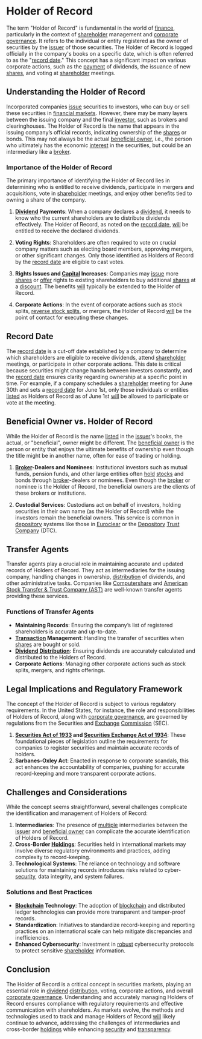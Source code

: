 # Holder of Record

The term "Holder of Record" is fundamental in the world of [finance](../f/finance.md), particularly in the context of [shareholder](../s/shareholder.md) management and [corporate governance](../c/corporate_governance.md). It refers to the individual or entity registered as the owner of securities by the [issuer](../i/issuer.md) of those securities. The Holder of Record is logged officially in the company's books on a specific date, which is often referred to as the "[record date](../r/record_date.md)." This concept has a significant impact on various corporate actions, such as the [payment](../p/payment.md) of dividends, the issuance of new [shares](../s/shares.md), and voting at [shareholder](../s/shareholder.md) meetings.

## Understanding the Holder of Record

Incorporated companies [issue](../i/issue.md) securities to investors, who can buy or sell these securities in [financial markets](../f/financial_market.md). However, there may be many layers between the issuing company and the final [investor](../i/investor.md), such as brokers and clearinghouses. The Holder of Record is the name that appears in the issuing company’s official records, indicating ownership of the [shares](../s/shares.md) or bonds. This may not always be the actual [beneficial owner](../b/beneficial_owner.md), i.e., the person who ultimately has the economic [interest](../i/interest.md) in the securities, but could be an intermediary like a [broker](../b/broker.md).

### Importance of the Holder of Record

The primary importance of identifying the Holder of Record lies in determining who is entitled to receive dividends, participate in mergers and acquisitions, vote in [shareholder](../s/shareholder.md) meetings, and enjoy other benefits tied to owning a share of the company. 

1. **[Dividend](../d/dividend.md) Payments**: When a company declares a [dividend](../d/dividend.md), it needs to know who the current shareholders are to distribute dividends effectively. The Holder of Record, as noted on the [record date](../r/record_date.md), [will](../w/will.md) be entitled to receive the declared dividends.

2. **Voting Rights**: Shareholders are often required to vote on crucial company matters such as electing board members, approving mergers, or other significant changes. Only those identified as Holders of Record by the [record date](../r/record_date.md) are eligible to cast votes.

3. **Rights Issues and [Capital](../c/capital.md) Increases**: Companies may [issue](../i/issue.md) more [shares](../s/shares.md) or [offer](../o/offer.md) rights to existing shareholders to buy additional [shares](../s/shares.md) at a [discount](../d/discount.md). The benefits [will](../w/will.md) typically be extended to the Holder of Record.

4. **Corporate Actions**: In the event of corporate actions such as stock splits, [reverse stock splits](../r/reverse_stock_splits.md), or mergers, the Holder of Record [will](../w/will.md) be the point of contact for executing these changes.

## Record Date

The [record date](../r/record_date.md) is a cut-off date established by a company to determine which shareholders are eligible to receive dividends, attend [shareholder](../s/shareholder.md) meetings, or participate in other corporate actions. This date is critical because securities might change hands between investors constantly, and the [record date](../r/record_date.md) ensures clarity regarding ownership at a specific point in time. For example, if a company schedules a [shareholder](../s/shareholder.md) meeting for June 30th and sets a [record date](../r/record_date.md) for June 1st, only those individuals or entities [listed](../l/listed.md) as Holders of Record as of June 1st [will](../w/will.md) be allowed to participate or vote at the meeting.

## Beneficial Owner vs. Holder of Record

While the Holder of Record is the name [listed](../l/listed.md) in the [issuer](../i/issuer.md)'s books, the actual, or "beneficial", owner might be different. The [beneficial owner](../b/beneficial_owner.md) is the person or entity that enjoys the ultimate benefits of ownership even though the title might be in another name, often for ease of trading or holding. 

1. **[Broker](../b/broker.md)-Dealers and Nominees**: Institutional investors such as mutual funds, pension funds, and other large entities often [hold](../h/hold.md) [stocks](../s/stock.md) and bonds through [broker](../b/broker.md)-dealers or nominees. Even though the [broker](../b/broker.md) or nominee is the Holder of Record, the beneficial owners are the clients of these brokers or institutions.

2. **Custodial Services**: Custodians act on behalf of investors, holding securities in their own name (as the Holder of Record) while the investors remain the beneficial owners. This service is common in [depository](../d/depository.md) systems like those in [Euroclear](../e/euroclear.md) or the [Depository](../d/depository.md) [Trust Company](../t/trust_company.md) (DTC).

## Transfer Agents

Transfer agents play a crucial role in maintaining accurate and updated records of Holders of Record. They act as intermediaries for the issuing company, handling changes in ownership, [distribution](../d/distribution.md) of dividends, and other administrative tasks. Companies like [Computershare](https://www.computershare.com) and [American Stock Transfer & Trust Company (AST)](https://www.astfinancial.com) are well-known transfer agents providing these services.

### Functions of Transfer Agents

- **Maintaining Records**: Ensuring the company’s list of registered shareholders is accurate and up-to-date.
- **[Transaction](../t/transaction.md) Management**: Handling the transfer of securities when [shares](../s/shares.md) are bought or sold.
- **[Dividend](../d/dividend.md) [Distribution](../d/distribution.md)**: Ensuring dividends are accurately calculated and distributed to the Holders of Record.
- **Corporate Actions**: Managing other corporate actions such as stock splits, mergers, and rights offerings.

## Legal Implications and Regulatory Framework

The concept of the Holder of Record is subject to various regulatory requirements. In the United States, for instance, the role and responsibilities of Holders of Record, along with [corporate governance](../c/corporate_governance.md), are governed by regulations from the Securities and [Exchange](../e/exchange.md) [Commission](../c/commission.md) (SEC). 

1. **[Securities Act of 1933](../s/securities_act_of_1933.md) and [Securities Exchange Act of 1934](../s/securities_exchange_act_of_1934.md)**: These foundational pieces of legislation outline the requirements for companies to register securities and maintain accurate records of holders.
2. **Sarbanes-Oxley Act**: Enacted in response to corporate scandals, this act enhances the accountability of companies, pushing for accurate record-keeping and more transparent corporate actions.

## Challenges and Considerations

While the concept seems straightforward, several challenges complicate the identification and management of Holders of Record:

1. **Intermediaries**: The presence of [multiple](../m/multiple.md) intermediaries between the [issuer](../i/issuer.md) and [beneficial owner](../b/beneficial_owner.md) can complicate the accurate identification of Holders of Record.
2. **Cross-Border [Holdings](../h/holdings.md)**: Securities held in international markets may involve diverse regulatory environments and practices, adding complexity to record-keeping.
3. **Technological Systems**: The reliance on technology and software solutions for maintaining records introduces risks related to cyber-[security](../s/security.md), data integrity, and system failures.

### Solutions and Best Practices

- **[Blockchain](../b/blockchain_in_trading.md) Technology**: The adoption of [blockchain](../b/blockchain_in_trading.md) and distributed ledger technologies can provide more transparent and tamper-proof records.
- **Standardization**: Initiatives to standardize record-keeping and reporting practices on an international scale can help mitigate discrepancies and inefficiencies.
- **Enhanced Cybersecurity**: Investment in [robust](../r/robust.md) cybersecurity protocols to protect sensitive [shareholder](../s/shareholder.md) information.

## Conclusion

The Holder of Record is a critical concept in securities markets, playing an essential role in [dividend](../d/dividend.md) [distribution](../d/distribution.md), voting, corporate actions, and overall [corporate governance](../c/corporate_governance.md). Understanding and accurately managing Holders of Record ensures compliance with regulatory requirements and effective communication with shareholders. As markets evolve, the methods and technologies used to track and manage Holders of Record [will](../w/will.md) likely continue to advance, addressing the challenges of intermediaries and cross-border [holdings](../h/holdings.md) while enhancing [security](../s/security.md) and [transparency](../t/transparency.md).